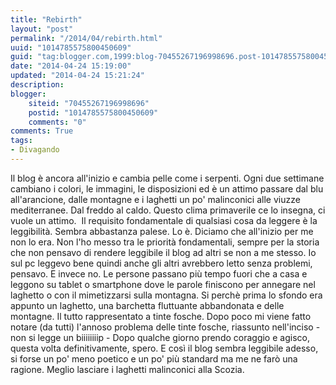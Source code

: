 ```yaml
---
title: "Rebirth"
layout: "post"
permalink: "/2014/04/rebirth.html"
uuid: "1014785575800450609"
guid: "tag:blogger.com,1999:blog-70455267196998696.post-1014785575800450609"
date: "2014-04-24 15:19:00"
updated: "2014-04-24 15:21:24"
description: 
blogger:
    siteid: "70455267196998696"
    postid: "1014785575800450609"
    comments: "0"
comments: True
tags:
- Divagando
---
```

Il blog è ancora all'inizio e cambia pelle come i serpenti. Ogni due
settimane cambiano i colori, le immagini, le disposizioni ed è un attimo
passare dal blu all'arancione, dalle montagne e i laghetti un po'
malinconici alle viuzze mediterranee. Dal freddo al caldo. Questo clima
primaverile ce lo insegna, ci vuole un attimo. 
Il requisito fondamentale di qualsiasi cosa da leggere è la leggibilità.
Sembra abbastanza palese. Lo è. Diciamo che all'inizio per me non lo
era. Non l'ho messo tra le priorità fondamentali, sempre per la storia
che non pensavo di rendere leggibile il blog ad altri se non a me
stesso. Io sul pc leggevo bene quindi anche gli altri avrebbero letto
senza problemi, pensavo. E invece no. Le persone passano più tempo fuori
che a casa e leggono su tablet o smartphone dove le parole finiscono per
annegare nel laghetto o con il mimetizzarsi sulla montagna. Si perchè
prima lo sfondo era appunto un laghetto, una barchetta fluttuante
abbandonata e delle montagne. Il tutto rappresentato a tinte fosche.
Dopo poco mi viene fatto notare (da tutti) l'annoso problema delle tinte
fosche, riassunto nell'inciso - non si legge un biiiiiiiip - Dopo
qualche giorno prendo coraggio e agisco, questa volta definitivamente,
spero. E così il blog sembra leggibile adesso, si forse un po' meno
poetico e un po' più standard ma me ne farò una ragione. Meglio lasciare
i laghetti malinconici alla Scozia.
